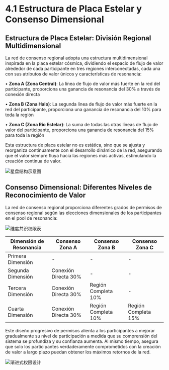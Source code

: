 # 4.1 Estructura de Placa Estelar y Consenso Dimensional

## Estructura de Placa Estelar: División Regional Multidimensional

La red de consenso regional adopta una estructura multidimensional inspirada en la placa estelar cósmica, dividiendo el espacio de flujo de valor alrededor de cada participante en tres regiones interconectadas, cada una con sus atributos de valor únicos y características de resonancia:

• **Zona A (Zona Central)**: La línea de flujo de valor más fuerte en la red del participante, proporciona una ganancia de resonancia del 30% a través de conexión directa

• **Zona B (Zona Halo)**: La segunda línea de flujo de valor más fuerte en la red del participante, proporciona una ganancia de resonancia del 10% para toda la región

• **Zona C (Zona Río Estelar)**: La suma de todas las otras líneas de flujo de valor del participante, proporciona una ganancia de resonancia del 15% para toda la región

Esta estructura de placa estelar no es estática, sino que se ajusta y reorganiza continuamente con el desarrollo dinámico de la red, asegurando que el valor siempre fluya hacia las regiones más activas, estimulando la creación continua de valor.

![星盘结构示意图](/images/图5.svg)

## Consenso Dimensional: Diferentes Niveles de Reconocimiento de Valor

La red de consenso regional proporciona diferentes grados de permisos de consenso regional según las elecciones dimensionales de los participantes en el pool de resonancia:

![维度共识权限表](/images/图6.svg)

| Dimensión de Resonancia | Consenso Zona A | Consenso Zona B | Consenso Zona C |
|---------|---------|---------|---------|
| Primera Dimensión | - | - | - |
| Segunda Dimensión | Conexión Directa 30% | - | - |
| Tercera Dimensión | Conexión Directa 30% | Región Completa 10% | - |
| Cuarta Dimensión | Conexión Directa 30% | Región Completa 10% | Región Completa 15% |

Este diseño progresivo de permisos alienta a los participantes a mejorar gradualmente su nivel de participación a medida que su comprensión del sistema se profundiza y su confianza aumenta. Al mismo tiempo, asegura que solo los participantes verdaderamente comprometidos con la creación de valor a largo plazo puedan obtener los máximos retornos de la red.

![渐进式权限设计](/images/图7.svg)